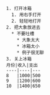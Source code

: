 

    1. 打开冰箱
      1. 用右手打开
      2. 轻轻地打开
    2. 把大象放进去
      * 不要吐槽
        * 大象太大
        * 冰箱太小
        * 例子很无聊
    3. 关上冰箱
    月份|收入|支出
    ----|----|---
    8   |1000|500
    9   |1200|600
    10  |1400|650
